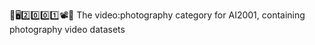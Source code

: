 🧠️🖥️2️⃣️0️⃣️0️⃣️1️⃣️📽️📸️ The video:photography category for AI2001, containing photography video datasets 
